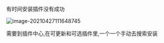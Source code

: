有时间安装插件没有成功

![image-20210427111648745](https://cdn.jsdelivr.net/gh/YangAnLin/images/image-20210427111648745.png)

需要到插件中心,在可更新和可选插件里,一个一个手动去搜索安装